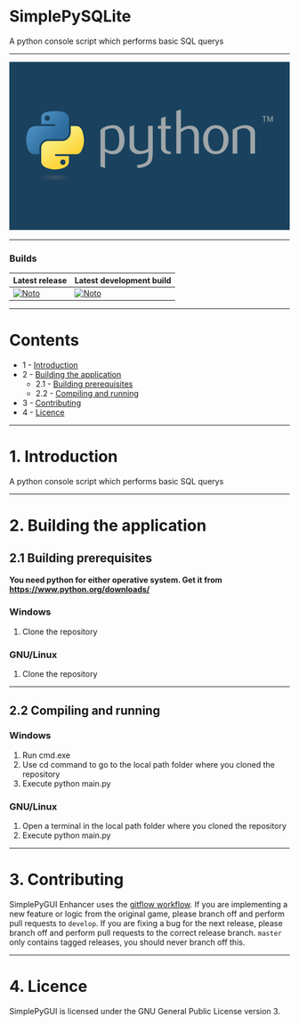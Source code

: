 # SimplePySQLite
A python console script which performs basic SQL querys

---

![SimplyPySQLite](cover.png)

---

### Builds
| Latest release | Latest development build |
|----------------|--------------------------|
| [![Noto](https://img.shields.io/badge/master-v1.0-green.svg)](https://github.com/NotoFederico/SimplePySQLite/edit/main) | [![Noto](https://img.shields.io/badge/develop-v1.1+-blue.svg)](https://github.com/NotoFederico/SimplePySQLite/edit/dev) |

---

# Contents
- 1 - [Introduction](#1-introduction)
- 2 - [Building the application](#2-building-the-application)
  - 2.1 - [Building prerequisites](#21-building-prerequisites)
  - 2.2 - [Compiling and running](#22-compiling-and-running)
- 3 - [Contributing](#3-contributing)
- 4 - [Licence](#4-licence)

---

# 1. Introduction

A python console script which performs basic SQL querys

---

# 2. Building the application

## 2.1 Building prerequisites

**You need python for either operative system. Get it from https://www.python.org/downloads/**

### Windows
1. Clone the repository

### GNU/Linux
1. Clone the repository

---

## 2.2 Compiling and running

### Windows
1. Run cmd.exe
2. Use cd command to go to the local path folder where you cloned the repository
3. Execute python main.py

### GNU/Linux
1. Open a terminal in the local path folder where you cloned the repository
2. Execute python main.py

---

# 3. Contributing
SimplePyGUI Enhancer uses the [gitflow workflow](https://www.atlassian.com/git/tutorials/comparing-workflows#gitflow-workflow). If you are implementing a new feature or logic from the original game, please branch off and perform pull requests to ```develop```. If you are fixing a bug for the next release, please branch off and perform pull requests to the correct release branch. ```master``` only contains tagged releases, you should never branch off this.

---
# 4. Licence

SimplePyGUI is licensed under the GNU General Public License version 3.

